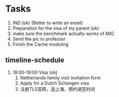 # Tasks
1. IND (ok) (Better to write an email)
2. Preparation for the visa of my parent (ok)
3. make sure the benchmark actually works of MIG
4. Send the pic to professor
5. Finish the Cache moduling

## timeline-schedule
1. 18:00-19:00 Visa (ok)
   1. Netherlands family visit invitation form
   2. Apply for a Dutch Schengen visa
   3. 注册TLS官网，选上海，预约递签时间
